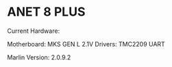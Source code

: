 # ANET 8 PLUS

Current Hardware:

Motherboard: MKS GEN L 2.1V
Drivers: TMC2209 UART

Marlin Version: 2.0.9.2
